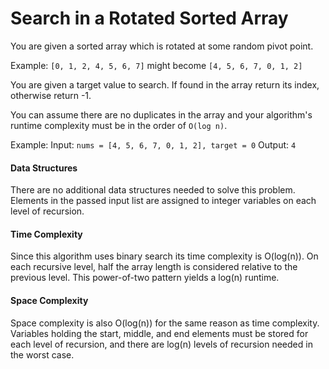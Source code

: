 # Search in a Rotated Sorted Array

You are given a sorted array which is rotated at some random pivot point.

Example: `[0, 1, 2, 4, 5, 6, 7]` might become `[4, 5, 6, 7, 0, 1, 2]`

You are given a target value to search. If found in the array return its index, otherwise return -1.

You can assume there are no duplicates in the array and your algorithm's runtime complexity must be in the order of `O(log n)`.

Example:
Input: `nums = [4, 5, 6, 7, 0, 1, 2], target = 0`
Output: `4`

#### Data Structures

There are no additional data structures needed to solve this problem. Elements in the passed input list are assigned to integer variables on each level of recursion.

#### Time Complexity

Since this algorithm uses binary search its time complexity is O(log(n)). On each recursive level, half the array length is considered relative to the previous level. This power-of-two pattern yields a log(n) runtime.

#### Space Complexity

Space complexity is also O(log(n)) for the same reason as time complexity. Variables holding the start, middle, and end elements must be stored for each level of recursion, and there are log(n) levels of recursion needed in the worst case.
